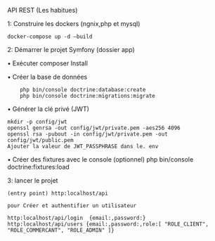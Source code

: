 API REST (Les habitues)



1: Construire les dockers (ngnix,php et mysql) 

    docker-compose up -d –build


2: Démarrer le projet Symfony (dossier app)

•	Exécuter composer Install

•	Créer  la base de données

        php bin/console doctrine:database:create
        php bin/console doctrine:migrations:migrate

•	Générer la clé privé (JWT)

    mkdir -p config/jwt
    openssl genrsa -out config/jwt/private.pem -aes256 4096
    openssl rsa -pubout -in config/jwt/private.pem -out config/jwt/public.pem
    Ajouter la valeur de JWT_PASSPHRASE dans le. env

•	Créer des fixtures avec le console (optionnel)
    php bin/console doctrine:fixtures:load


3: lancer le projet 

    (entry point) http:localhost/api 

    pour Créer et authentifier un utilisateur 

    http:localhost/api/login  {email:,password:}
    http:localhost/api/users {email:,password:,role:[ "ROLE_CLIENT", "ROLE_COMMERCANT", "ROLE_ADMIN" ]}
 


